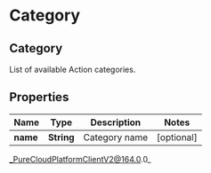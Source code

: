 # Category

## Category
List of available Action categories.

## Properties

|Name | Type | Description | Notes|
|------------ | ------------- | ------------- | -------------|
| **name** | **String** | Category name | [optional] |



_PureCloudPlatformClientV2@164.0.0_
